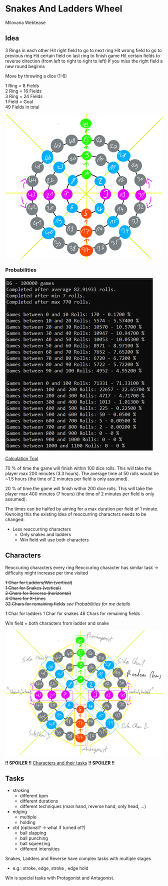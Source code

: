# Snakes And Ladders Wheel

Milovana Webtease

## Idea

3 Rings in each other
Hit right field to go to next ring
Hit wrong field to go to previous ring
Hit certain field on last ring to finish game
Hit certain fields to reverse direction (from left to right to right to left)
If you miss the right field a new round beginns

Move by throwing a dice (1-6)

1 Ring = 8 Fields\
2 Ring = 16 Fields\
3 Ring = 24 Fields\
1 Field = Goal\
49 Fields in total

![Fields](https://raw.githubusercontent.com/BrightSprinkler/JOIP-Engine-SnakesAndLaddersWheel/master/Fields.png)

### Probabilities

![Probabilities](https://raw.githubusercontent.com/BrightSprinkler/JOIP-Engine-SnakesAndLaddersWheel/master/D6%20Probabilities.png)

[Calculation Tool](https://github.com/BrightSprinkler/SnakesAndLetterWheelProbabilities)

70 % of time the game will finish within 100 dice rolls.
This will take the player max 200 minutes (3.3 hours). The average time at 50 rolls would be ~1.5 hours (the time of 2 minutes per field is only assumed).

20 % of time the game will finish within 200 dice rolls.
This will take the player max 400 minutes (7 hours) (the time of 2 minutes per field is only assumed).

The times can be halfed by aiming for a max duration per field of 1 minute.\
Kwnoing this the existing idea of reoccurring characters needs to be changed:

- Less reoccurring characters
  - Only snakes and ladders
  - Win field will use both characters

## Characters

Reoccuring characters every ring
Reoccuring character has similar task -> difficulty might increase per time visited

~~1 Char for Ladders/Win (vertical)\
1 Char for Snakes (vertical)\
2 Chars for Reverse (horizontal)\
4 Chars for X-Lines\
32 Chars for remaining fields~~
_see Probabilities for me details_

1 Char for ladders
1 Char for snakes
46 Chars for remaining fields

Win field = both characters from ladder and snake

![Characters](https://raw.githubusercontent.com/BrightSprinkler/JOIP-Engine-SnakesAndLaddersWheel/master/Characters.png)

**!! SPOILER !!**
[Characters and their tasks](Characters.md)
**!! SPOILER !!**

## Tasks

- stroking
  - different bpm
  - different durations
  - different techniques (main hand, reverse hand, only head, ...)
- edging
  - multiple
  - holding
- cbt (optional? -> what if turned of?)
  - ball slapping
  - ball punching
  - ball squeezing
  - different intensities

Snakes, Ladders and Reverse have complex tasks with multiple stages

- e.g.: stroke, edge, stroke , edge hold

Win is special tasks with Protagonist and Antagonist.
